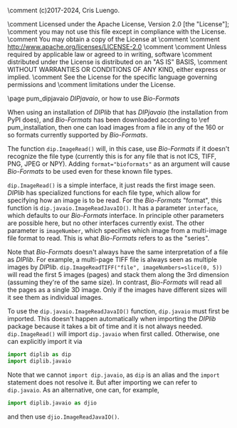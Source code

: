 \comment (c)2017-2024, Cris Luengo.

\comment Licensed under the Apache License, Version 2.0 [the "License"];
\comment you may not use this file except in compliance with the License.
\comment You may obtain a copy of the License at
\comment
\comment    http://www.apache.org/licenses/LICENSE-2.0
\comment
\comment Unless required by applicable law or agreed to in writing, software
\comment distributed under the License is distributed on an "AS IS" BASIS,
\comment WITHOUT WARRANTIES OR CONDITIONS OF ANY KIND, either express or implied.
\comment See the License for the specific language governing permissions and
\comment limitations under the License.


\page pum_dipjavaio *DIPjavaio*, or how to use *Bio-Formats*

When using an installation of *DIPlib* that has *DIPjavaio* (the installation from PyPI does), and *Bio-Formats*
has been downloaded according to \ref pum_installation, then one can load images from a file
in any of the 160 or so formats currently supported by *Bio-Formats*.

The function `dip.ImageRead()` will, in this case, use *Bio-Formats* if it doesn't recognize the file type
(currently this is for any file that is not ICS, TIFF, PNG, JPEG or NPY). Adding `format="bioformats"` as an
argument will cause *Bio-Formats* to be used even for these known file types.

`dip.ImageRead()` is a simple interface, it just reads the first image seen. *DIPlib* has specialized functions
for each file type, which allow for specifying how an image is to be read. For the *Bio-Formats* "format",
this function is `dip.javaio.ImageReadJavaIO()`. It has a parameter `interface`, which defaults to our
*Bio-Formats* interface. In principle other parameters are possible here, but no other interfaces currently exist.
The other parameter is `imageNumber`, which specifies which image from a multi-image file format to read.
This is what *Bio-Formats* refers to as the "series".

Note that *Bio-Formats* doesn't always have the same interpretation of a file as *DIPlib*.
For example, a multi-page TIFF file is always seen as multiple images by *DIPlib*.
`dip.ImageReadTIFF("file", imageNumbers=slice(0, 5))` will read the first 5 images (pages) and stack them
along the 3rd dimension (assuming they're of the same size). In contrast, *Bio-Formats* will read all the
pages as a single 3D image. Only if the images have different sizes will it see them as individual images.

To use the `dip.javaio.ImageReadJavaIO()` function, `dip.javaio` must first be imported. This doesn't happen
automatically when importing the *DIPlib* package because it takes a bit of time and it is not always needed.
`dip.ImageRead()` will import `dip.javaio` when first called. Otherwise, one can explicitly import it via
```python
import diplib as dip
import diplib.javaio
```
Note that we cannot `import dip.javaio`, as `dip` is an alias and the `import` statement does not resolve it.
But after importing we can refer to `dip.javaio`.
As an alternative, one can, for example,
```python
import diplib.javaio as djio
```
and then use `djio.ImageReadJavaIO()`.
